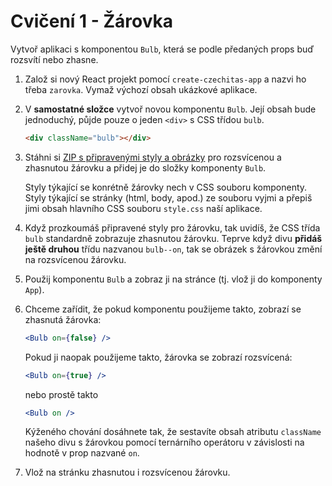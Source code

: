 # Cvičení 1 - Žárovka

Vytvoř aplikaci s komponentou `Bulb`, která se podle předaných props buď rozsvítí nebo zhasne.

1. Založ si nový React projekt pomocí `create-czechitas-app` a nazvi ho třeba `zarovka`. Vymaž výchozí obsah ukázkové aplikace.

1. V **samostatné složce** vytvoř novou komponentu `Bulb`. Její obsah bude jednoduchý, půjde pouze o jeden `<div>` s CSS třídou `bulb`.

	```html
	<div className="bulb"></div>
	```

1. Stáhni si [ZIP s připravenými styly a obrázky](https://github.com/Czechitas-React-podklady/React-lekce-04/raw/main/cviceni-01-zarovka/zarovka-zadani.zip) pro rozsvícenou a zhasnutou žárovku a přidej je do složky komponenty `Bulb`.

	Styly týkající se konrétně žárovky nech v CSS souboru komponenty. Styly týkající se stránky (html, body, apod.) ze souboru vyjmi a přepiš jimi obsah hlavního CSS souboru `style.css` naší aplikace.

1. Když prozkoumáš připravené styly pro žárovku, tak uvidíš, že CSS třída `bulb` standardně zobrazuje zhasnutou žárovku. Teprve když divu **přidáš ještě druhou** třídu nazvanou `bulb--on`, tak se obrázek s žárovkou změní na rozsvícenou žárovku.

1. Použij komponentu `Bulb` a zobraz ji na stránce (tj. vlož ji do komponenty `App`).

1. Chceme zařídit, že pokud komponentu použijeme takto, zobrazí se zhasnutá žárovka:
	```jsx
	<Bulb on={false} />
	```

	Pokud ji naopak použijeme takto, žárovka se zobrazí rozsvícená:

	```jsx
	<Bulb on={true} />
	```
	nebo prostě takto
	```jsx
	<Bulb on />
	```

 	Kýženého chování dosáhnete tak, že sestavíte obsah atributu `className` našeho divu s žárovkou pomocí ternárního operátoru v závislosti na hodnotě v prop nazvané `on`.

1. Vlož na stránku zhasnutou i rozsvícenou žárovku.
